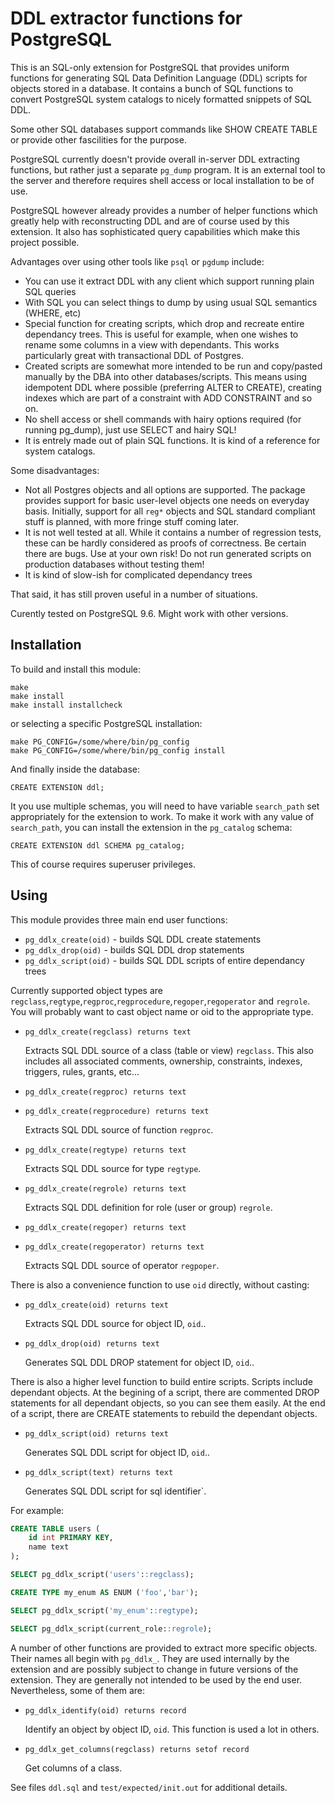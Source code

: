 DDL extractor functions  for PostgreSQL
=======================================

This is an SQL-only extension for PostgreSQL that provides uniform functions for generating 
SQL Data Definition Language (DDL) scripts for objects stored in a database. 
It contains a bunch of SQL functions  to convert PostgreSQL system catalogs 
to nicely formatted snippets of SQL DDL. 

Some other SQL databases support commands like SHOW CREATE TABLE or provide 
other fascilities for the purpose. 

PostgreSQL currently doesn't provide overall in-server DDL extracting functions,
but rather just a separate `pg_dump` program. It is an external tool to the server 
and therefore requires shell access or local installation to be of use.

PostgreSQL however already provides a number of helper functions which greatly help with
reconstructing DDL and are of course used by this extension.
It also has sophisticated query capabilities which make this project possible.

Advantages over using other tools like `psql` or `pgdump` include:

- You can use it extract DDL with any client which support running plain SQL queries
- With SQL you can select things to dump by using usual SQL semantics (WHERE, etc)
- Special function for creating scripts, which drop and recreate entire dependancy trees.
  This is useful for example, when one wishes to rename some columns in a view with dependants.
  This works particularly great with transactional DDL of Postgres.
- Created scripts are somewhat more intended to be run and copy/pasted manually by the DBA
  into other databases/scripts. This means using idempotent DDL where possible (preferring ALTER to CREATE), 
  creating indexes which are part of a constraint with ADD CONSTRAINT and so on.
- No shell access or shell commands with hairy options required (for running pg_dump), just use SELECT and hairy SQL!
- It is entrely made out of plain SQL functions. It is kind of a reference for system catalogs.

Some disadvantages:

- Not all Postgres objects and all options are supported. 
  The package provides support for basic user-level objects one needs on everyday basis.
  Initially, support for all `reg*` objects and SQL standard compliant stuff is planned,
  with more fringe stuff coming later.
- It is not well tested at all. While it contains a number of regression tests, these can be
  hardly considered as proofs of correctness. Be certain there are bugs. Use at your own risk!
  Do not run generated scripts on production databases without testing them!
- It is kind of slow-ish for complicated dependancy trees

That said, it has still proven useful in a number of situations.

Curently tested on PostgreSQL 9.6. Might work with other versions.
 

Installation
------------

To build and install this module:

    make
    make install
    make install installcheck

or selecting a specific PostgreSQL installation:

    make PG_CONFIG=/some/where/bin/pg_config
    make PG_CONFIG=/some/where/bin/pg_config install

And finally inside the database:

    CREATE EXTENSION ddl;

It you use multiple schemas, you will need to have variable `search_path` 
set appropriately for the extension to work. To make it work with any value of
`search_path`, you can install the extension in the `pg_catalog` schema:

    CREATE EXTENSION ddl SCHEMA pg_catalog;

This of course requires superuser privileges.

Using
-----

This module provides three main end user functions:

- `pg_ddlx_create(oid)` - builds SQL DDL create statements
- `pg_ddlx_drop(oid)` - builds SQL DDL drop statements
- `pg_ddlx_script(oid)` - builds SQL DDL scripts of entire dependancy trees

Currently supported object types are 
`regclass`,`regtype`,`regproc`,`regprocedure`,`regoper`,`regoperator` and `regrole`. 
You will probably want to cast object name or oid to the appropriate type.

- `pg_ddlx_create(regclass) returns text`

    Extracts SQL DDL source of a class (table or view) `regclass`.
    This also includes all associated comments, ownership, constraints, 
    indexes, triggers, rules, grants, etc...

- `pg_ddlx_create(regproc) returns text`
- `pg_ddlx_create(regprocedure) returns text`

    Extracts SQL DDL source of function `regproc`.

- `pg_ddlx_create(regtype) returns text`

    Extracts SQL DDL source for type `regtype`.

- `pg_ddlx_create(regrole) returns text`

    Extracts SQL DDL definition for role (user or group) `regrole`.
    
- `pg_ddlx_create(regoper) returns text`
- `pg_ddlx_create(regoperator) returns text`

    Extracts SQL DDL source of operator `regpoper`.

There is also a convenience function to use `oid` directly, without casting:

- `pg_ddlx_create(oid) returns text`

    Extracts SQL DDL source for object ID, `oid`..

- `pg_ddlx_drop(oid) returns text`

    Generates SQL DDL DROP statement for object ID, `oid`..

There is also a higher level function to build entire scripts. Scripts include dependant objects.
At the begining of a script, there are commented DROP statements for all dependant objects, so you can see them easily.
At the end of a script, there are CREATE statements to rebuild the dependant objects.

- `pg_ddlx_script(oid) returns text`

    Generates SQL DDL script for object ID, `oid`..

- `pg_ddlx_script(text) returns text`

    Generates SQL DDL script for sql identifier`.

For example:

```sql
CREATE TABLE users (
    id int PRIMARY KEY,
    name text
);

SELECT pg_ddlx_script('users'::regclass);

CREATE TYPE my_enum AS ENUM ('foo','bar');

SELECT pg_ddlx_script('my_enum'::regtype);

SELECT pg_ddlx_script(current_role::regrole);

```

A number of other functions are provided to extract more specific objects.
Their names all begin with `pg_ddlx_`. They are used internally by the extension 
and are possibly subject to change in future versions of the extension. 
They are generally not intended to be used by the end user. 
Nevertheless, some of them are:

- `pg_ddlx_identify(oid) returns record`

    Identify an object by object ID, `oid`. This function is used a lot in others.

- `pg_ddlx_get_columns(regclass) returns setof record`

    Get columns of a class.

See files `ddl.sql` and `test/expected/init.out` for additional details.
